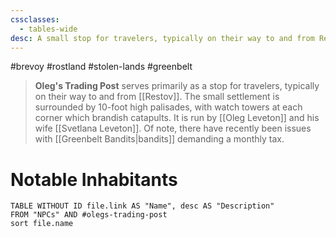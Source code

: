```yaml
---
cssclasses:
  - tables-wide
desc: A small stop for travelers, typically on their way to and from Restov
---
```

#brevoy #rostland #stolen-lands #greenbelt
>**Oleg's Trading Post** serves primarily as a stop for travelers, typically on their way to and from [[Restov]]. The small settlement is surrounded by 10-foot high palisades, with watch towers at each corner which brandish catapults. It is run by [[Oleg Leveton]] and his wife [[Svetlana Leveton]]. Of note, there have recently been issues with [[Greenbelt Bandits|bandits]] demanding a monthly tax.

# Notable Inhabitants
```dataview
TABLE WITHOUT ID file.link AS "Name", desc AS "Description"
FROM "NPCs" AND #olegs-trading-post
sort file.name
```